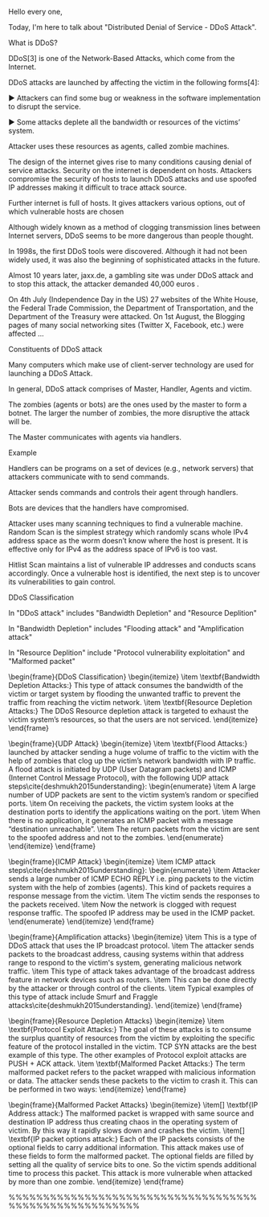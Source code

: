 Hello every one,

Today, I'm here to talk about "Distributed Denial of Service - DDoS Attack".

<!-- !  -->

What is DDoS?

<!-- DDoS là gì? -->

DDoS[3] is one of the Network-Based Attacks, which come from the Internet.

<!-- • DDoS [3] là một trong những cuộc tấn công dựa trên mạng xuất phát từ Internet. -->

DDoS attacks are launched by affecting the victim in the following forms[4]:

<!-- • Các cuộc tấn công DDoS được phát động bằng cách tác động đến nạn nhân dưới các hình thức sau[4]: -->

▶ Attackers can find some bug or weakness in the software implementation to disrupt the service.

<!-- ► Những kẻ tấn công có thể tìm thấy một số lỗi hoặc điểm yếu trong quá trình triển khai phần mềm để làm gián đoạn dịch vụ. -->

▶ Some attacks deplete all the bandwidth or resources of the victims’ system.

<!-- ► Một số cuộc tấn công làm cạn kiệt toàn bộ băng thông hoặc tài nguyên của hệ thống nạn nhân. -->

<!-- !  -->

Attacker uses these resources as agents, called zombie machines.

<!-- Kẻ tấn công sử dụng những tài nguyên này làm tác nhân, được gọi là máy zombie. -->

The design of the internet gives rise to many conditions causing denial of service attacks. Security on the internet is dependent on hosts. Attackers compromise the security of hosts to launch DDoS attacks and use spoofed IP addresses making it difficult to trace attack source.

<!-- Thiết kế của Internet làm phát sinh nhiều điều kiện gây ra các cuộc tấn công từ chối dịch vụ. Bảo mật trên internet phụ thuộc vào máy chủ. Những kẻ tấn công xâm phạm tính bảo mật của máy chủ để khởi động các cuộc tấn công DDoS và sử dụng các địa chỉ IP giả mạo gây khó khăn cho việc truy tìm nguồn tấn công. -->

Further internet is full of hosts. It gives attackers various options, out of which vulnerable hosts are chosen

<!-- Hơn nữa internet có đầy đủ các máy chủ. Nó cung cấp cho kẻ tấn công nhiều lựa chọn khác nhau, trong đó các máy chủ dễ bị tổn thương được chọn -->

<!-- !  -->

Although widely known as a method of clogging transmission lines between Internet servers, DDoS seems to be more dangerous than people thought.

<!-- Mặc dù được biết đến rộng rãi như một phương pháp làm tắc nghẽn đường truyền giữa các máy chủ Internet nhưng DDoS dường như nguy hiểm hơn mọi người nghĩ. -->

In 1998s, the first DDoS tools were discovered. Although it had not been widely used, it was also the beginning of sophisticated attacks in the future.

<!-- Vào những năm 1998, công cụ DDoS đầu tiên được phát hiện. Dù chưa được sử dụng rộng rãi nhưng nó cũng là khởi đầu cho những cuộc tấn công tinh vi trong tương lai. -->

Almost 10 years later, jaxx.de, a gambling site was under DDoS attack and to stop this attack, the attacker demanded 40,000 euros .

<!-- Gần 10 năm sau, jaxx.de, một trang web cờ bạc bị tấn công DDoS và để ngăn chặn cuộc tấn công này, kẻ tấn công đã yêu cầu 40.000 euro. -->

On 4th July (Independence Day in the US) 27 websites of the White House, the Federal Trade Commission, the Department of Transportation, and the Department of the Treasury were attacked. On 1st August, the Blogging pages of many social networking sites (Twitter X, Facebook, etc.) were affected ...

<!-- Vào ngày 4/7 (Ngày Độc lập ở Mỹ), 27 trang web của Nhà Trắng, Ủy ban Thương mại Liên bang, Bộ Giao thông Vận tải và Bộ Tài chính đã bị tấn công. Vào ngày 1 tháng 8, các trang Blog của nhiều trang mạng xã hội (Twitter X, Facebook, v.v.) đã bị ảnh hưởng ... -->
<!-- !  -->

Constituents of DDoS attack

<!-- Các thành phần của cuộc tấn công DDoS -->

Many computers which make use of client-server technology are used for launching a DDoS Attack.

<!-- Nhiều máy tính sử dụng công nghệ máy khách-máy chủ được sử dụng để khởi động Cuộc tấn công DDoS. -->

In general, DDoS attack comprises of Master, Handler, Agents and victim.

<!-- Nhìn chung, cuộc tấn công DDoS bao gồm Master, Handler, Agent và nạn nhân. -->

The zombies (agents or bots) are the ones used by the master to form a botnet. The larger the number of zombies, the more disruptive the attack will be.

<!-- Zombie (đặc vụ hoặc bot) là những thứ được chủ nhân sử dụng để tạo thành mạng botnet. Số lượng zombie càng lớn thì cuộc tấn công sẽ càng rối loạn. -->

The Master communicates with agents via handlers.

<!-- Master giao tiếp với các đại lý thông qua các trình xử lý. -->

<!-- !  -->

Example

<!-- Ví dụ -->

Handlers can be programs on a set of devices (e.g., network servers) that attackers communicate with to send commands.

<!-- Trình xử lý có thể là các chương trình trên một tập hợp thiết bị (ví dụ: máy chủ mạng) mà kẻ tấn công liên lạc để gửi lệnh. -->

Attacker sends commands and controls their agent through handlers.

<!-- Kẻ tấn công gửi lệnh và điều khiển tác nhân của chúng thông qua các trình xử lý. -->

Bots are devices that the handlers have compromised.

<!-- Bot là thiết bị mà người xử lý đã xâm phạm. -->

Attacker uses many scanning techniques to find a vulnerable machine. Random Scan is the simplest strategy which randomly scans whole IPv4 address space as the worm doesn’t know where the host is present. It is effective only for IPv4 as the address space of IPv6 is too vast.

<!-- Kẻ tấn công sử dụng nhiều kỹ thuật quét để tìm ra một máy dễ bị tấn công. Quét ngẫu nhiên là chiến lược đơn giản nhất quét ngẫu nhiên toàn bộ không gian địa chỉ IPv4 vì sâu không biết máy chủ hiện diện ở đâu. Nó chỉ có hiệu quả đối với IPv4 vì không gian địa chỉ của IPv6 quá rộng. -->

Hitlist Scan maintains a list of vulnerable IP addresses and conducts scans accordingly. Once a vulnerable host is identified, the next step is to uncover its vulnerabilities to gain control.

<!-- Hitlist Scan duy trì danh sách các địa chỉ IP dễ bị tấn công và tiến hành quét tương ứng. Sau khi xác định được máy chủ dễ bị tấn công, bước tiếp theo là phát hiện các lỗ hổng của nó để giành quyền kiểm soát. -->
<!-- !  -->

DDoS Classification

<!-- Phân loại DDoS -->

In "DDoS attack" includes "Bandwidth Depletion" and "Resource Deplition"

<!-- Trong “Tấn công DDoS” bao gồm “Cạn kiệt băng thông” và “Cạn kiệt tài nguyên” -->

In "Bandwidth Depletion" includes "Flooding attack" and "Amplification attack"

<!-- Trong "Cạn kiệt băng thông" bao gồm “Tấn công lũ lụt” và “Tấn công khuếch đại” -->

In "Resource Deplition" include "Protocol vulnerability exploitation" and "Malformed packet"

<!-- Trong “Cạn kiệt tài nguyên” bao gồm "Khai thác lỗ hổng giao thức" và "Gói không đúng định dạng" -->

<!-- !  -->



\begin{frame}{DDoS Classification}
    \begin{itemize}
        \item \textbf{Bandwidth Depletion Attacks:} This type of attack consumes the bandwidth of the victim or target system by flooding the unwanted traffic to prevent the traffic from reaching the victim network. 
        \item \textbf{Resource Depletion Attacks:} The DDoS Resource depletion attack is targeted to exhaust the victim system’s resources, so that the users are not serviced.
    \end{itemize}
\end{frame}



<!-- !  -->

\begin{frame}{UDP Attack}
    \begin{itemize}
        \item \textbf{Flood Attacks:} launched by attacker sending a huge volume of traffic to the victim with the help of zombies that clog up the victim’s network bandwidth with IP traffic. A flood attack is initiated by UDP (User Datagram packets) and ICMP (Internet Control Message Protocol), with the following UDP attack steps\cite{deshmukh2015understanding}:
        \begin{enumerate}
            \item A large number of UDP packets are sent to the victim system’s random or specified ports.
            \item On receiving the packets, the victim system looks at the destination ports to identify the applications waiting on the port.
            \item When there is no application, it generates an ICMP packet with a message “destination unreachable”.
            \item The return packets from the victim are sent to the spoofed address and not to the zombies.
        \end{enumerate}
    \end{itemize}
\end{frame}



<!-- !  -->

\begin{frame}{ICMP Attack}
    \begin{itemize}
        \item   ICMP attack steps\cite{deshmukh2015understanding}:
        \begin{enumerate}
            \item Attacker sends a large number of ICMP ECHO REPLY i.e. ping packets to the victim system with the help of zombies (agents). This kind of packets requires a response message from the victim.
            \item The victim sends the responses to the packets received.
            \item Now the network is clogged with request response traffic. The spoofed IP address may be used in the ICMP packet.
        \end{enumerate}
    \end{itemize}
\end{frame}



<!-- !  -->

\begin{frame}{Amplification attacks}
    \begin{itemize}
        \item This is a type of DDoS attack that uses the IP broadcast protocol.
        \item The attacker sends packets to the broadcast address, causing systems within that address range to respond to the victim's system, generating malicious network traffic.
        \item This type of attack takes advantage of the broadcast address feature in network devices such as routers.
        \item This can be done directly by the attacker or through control of the clients.
        \item Typical examples of this type of attack include Smurf and Fraggle attacks\cite{deshmukh2015understanding}.
    \end{itemize}
\end{frame}



<!-- !  -->

\begin{frame}{Resource Depletion Attacks}
    \begin{itemize}
    \item \textbf{Protocol Exploit Attacks:} The goal of these attacks is to consume the surplus quantity of resources from the victim by exploiting the specific feature of the protocol installed in the victim. TCP SYN attacks are the best example of this type. The other examples of Protocol exploit attacks are PUSH + ACK attack.
    \item \textbf{Malformed Packet Attacks:} The term malformed packet refers to the packet wrapped with malicious information or data. The attacker sends these packets to the victim to crash it. This can be performed in two ways: 
\end{itemize}
\end{frame}



<!-- !  -->

\begin{frame}{Malformed Packet Attacks}
    \begin{itemize}
        \item[] \textbf{IP Address attack:} The malformed packet is wrapped with same source and destination IP address thus creating chaos in the operating system of victim. By this way it rapidly slows down and crashes the victim.
        \item[] \textbf{IP packet options attack:} Each of the IP packets consists of the optional fields to carry additional information. This attack makes use of these fields to form the malformed packet. The optional fields are filled by setting all the quality of service bits to one. So the victim spends additional time to process this packet. This attack is more vulnerable when attacked by more than one zombie.
    \end{itemize}
\end{frame}



<!-- !  -->

%%%%%%%%%%%%%%%%%%%%%%%%%%%%%%%%%%%%%%%%%%%%%%%%%%%%%%%
